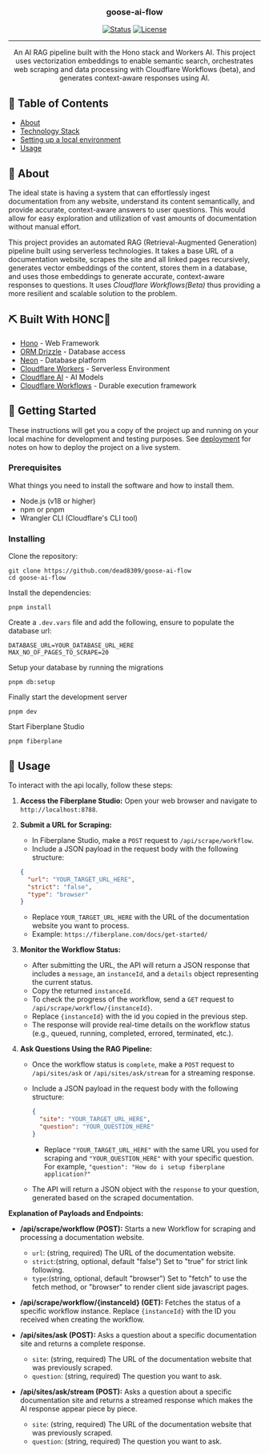<h3 align="center">goose-ai-flow</h3>

<div align="center">

[![Status](https://img.shields.io/badge/status-active-success.svg)]()
[![License](https://img.shields.io/badge/license-MIT-blue.svg)](LICENSE.md)

</div>

---

<p align="center"> An AI RAG pipeline built with the Hono stack and Workers AI. This project uses vectorization embeddings to enable semantic search, orchestrates web scraping and data processing with Cloudflare Workflows (beta), and generates context-aware responses using AI.
    <br>
</p>

## 📝 Table of Contents

- [About](#about)
- [Technology Stack](#tech_stack)
- [Setting up a local environment](#getting_started)
- [Usage](#usage)

## 🧐 About <a name = "about"></a>

The ideal state is having a system that can effortlessly ingest documentation from any website, understand its content semantically, and provide accurate, context-aware answers to user questions. This would allow for easy exploration and utilization of vast amounts of documentation without manual effort.

This project provides an automated RAG (Retrieval-Augmented Generation) pipeline built using serverless technologies. It takes a base URL of a documentation website, scrapes the site and all linked pages recursively, generates vector embeddings of the content, stores them in a database, and uses those embeddings to generate accurate, context-aware responses to questions. It uses _Cloudflare Workflows(Beta)_ thus providing a more resilient and scalable solution to the problem.

## ⛏️ Built With HONC🪿<a name = "tech_stack"></a>

- [Hono](https://hono.dev/) - Web Framework
- [ORM Drizzle](https://orm.drizzle.team/) - Database access
- [Neon](https://neon.tech/) - Database platform
- [Cloudflare Workers](https://workers.cloudflare.com/) - Serverless Environment
- [Cloudflare AI](https://www.cloudflare.com/products/ai/) - AI Models
- [Cloudflare Workflows](https://developers.cloudflare.com/workers/configuration/workflows/) - Durable execution framework

## 🏁 Getting Started <a name = "getting_started"></a>

These instructions will get you a copy of the project up and running on your local machine for development
and testing purposes. See [deployment](#deployment) for notes on how to deploy the project on a live system.

### Prerequisites

What things you need to install the software and how to install them.

- Node.js (v18 or higher)
- npm or pnpm
- Wrangler CLI (Cloudflare's CLI tool)

### Installing

Clone the repository:

```
git clone https://github.com/dead8309/goose-ai-flow
cd goose-ai-flow
```

Install the dependencies:

```
pnpm install
```

Create a `.dev.vars` file and add the following, ensure to populate the database url:

```
DATABASE_URL=YOUR_DATABASE_URL_HERE
MAX_NO_OF_PAGES_TO_SCRAPE=20
```

Setup your database by running the migrations

```
pnpm db:setup
```

Finally start the development server

```
pnpm dev
```

Start Fiberplane Studio

```
pnpm fiberplane
```

## 🎈 Usage <a name="usage"></a>

To interact with the api locally, follow these steps:

1.  **Access the Fiberplane Studio:** Open your web browser and navigate to `http://localhost:8788`.

2.  **Submit a URL for Scraping:**

    - In Fiberplane Studio, make a `POST` request to `/api/scrape/workflow`.
    - Include a JSON payload in the request body with the following structure:

    ```json
    {
      "url": "YOUR_TARGET_URL_HERE",
      "strict": "false",
      "type": "browser"
    }
    ```

    - Replace `YOUR_TARGET_URL_HERE` with the URL of the documentation website you want to process.
    - Example: `https://fiberplane.com/docs/get-started/`

3.  **Monitor the Workflow Status:**

    - After submitting the URL, the API will return a JSON response that includes a `message`, an `instanceId`, and a `details` object representing the current status.
    - Copy the returned `instanceId`.
    - To check the progress of the workflow, send a `GET` request to `/api/scrape/workflow/{instanceId}`.
    - Replace `{instanceId}` with the id you copied in the previous step.
    - The response will provide real-time details on the workflow status (e.g., queued, running, completed, errored, terminated, etc.).

4.  **Ask Questions Using the RAG Pipeline:**

    - Once the workflow status is `complete`, make a `POST` request to `/api/sites/ask` or `/api/sites/ask/stream` for a streaming response.
    - Include a JSON payload in the request body with the following structure:

      ```json
      {
        "site": "YOUR_TARGET_URL_HERE",
        "question": "YOUR_QUESTION_HERE"
      }
      ```

      - Replace `"YOUR_TARGET_URL_HERE"` with the same URL you used for scraping and `"YOUR_QUESTION_HERE"` with your specific question. For example, `"question": "How do i setup fiberplane application?"`

    - The API will return a JSON object with the `response` to your question, generated based on the scraped documentation.

**Explanation of Payloads and Endpoints:**

- **/api/scrape/workflow (POST):** Starts a new Workflow for scraping and processing a documentation website.

  - `url`: (string, required) The URL of the documentation website.
  - `strict`:(string, optional, default "false") Set to "true" for strict link following.
  - `type`:(string, optional, default "browser") Set to "fetch" to use the fetch method, or "browser" to render client side javascript pages.

- **/api/scrape/workflow/{instanceId} (GET):** Fetches the status of a specific workflow instance. Replace `{instanceId}` with the ID you received when creating the workflow.

- **/api/sites/ask (POST):** Asks a question about a specific documentation site and returns a complete response.

  - `site`: (string, required) The URL of the documentation website that was previously scraped.
  - `question`: (string, required) The question you want to ask.

- **/api/sites/ask/stream (POST):** Asks a question about a specific documentation site and returns a streamed response which makes the AI response appear piece by piece.
  - `site`: (string, required) The URL of the documentation website that was previously scraped.
  - `question`: (string, required) The question you want to ask.

